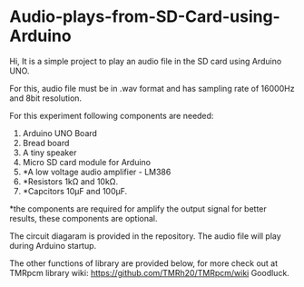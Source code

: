 # Audio-plays-from-SD-Card-using-Arduino

Hi,
It is a simple project to play an audio file in the SD card using Arduino UNO.

For this, audio file must be in .wav format and has sampling rate of 16000Hz and 8bit resolution.

For this experiment following components are needed:
1. Arduino UNO Board
2. Bread board
3. A tiny speaker
4. Micro SD card module for Arduino
5. *A low voltage audio amplifier - LM386
6. *Resistors 1kΩ and 10kΩ.
7. *Capcitors 10µF and 100µF.

*the components are required for amplify the output signal for better results, these components are optional.

The circuit diagaram is provided in the repository. The audio file will play during Arduino startup.

The other functions of library are provided below, for more check out at TMRpcm library wiki: https://github.com/TMRh20/TMRpcm/wiki
Goodluck.
